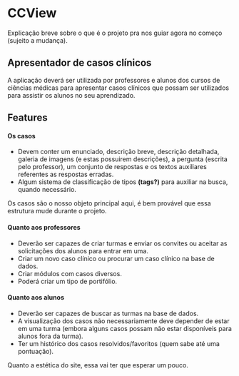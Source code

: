 # CCView

Explicação breve sobre o que é o projeto pra nos guiar agora no começo (sujeito a mudança).

## Apresentador de casos clínicos
A aplicação deverá ser utilizada por professores e alunos dos cursos de ciências médicas para apresentar casos clínicos que possam ser utilizados para assistir os alunos no seu aprendizado.

## Features
#### Os casos
- Devem conter um enunciado, descrição breve, descrição detalhada, galeria de imagens (e estas possuirem descrições), a pergunta (escrita pelo professor), um conjunto de respostas e os textos auxiliares referentes as respostas erradas.
- Algum sistema de classificação de tipos **(tags?)** para auxiliar na busca, quando necessário.

Os casos são o nosso objeto principal aqui, é bem provável que essa estrutura mude durante o projeto.

#### Quanto aos professores
 - Deverão ser capazes de criar turmas e enviar os convites ou aceitar as solicitações dos alunos para entrar em uma.
 - Criar um novo caso clínico ou procurar um caso clínico na base de dados.
 - Criar módulos com casos diversos.
- Poderá criar um tipo de portifólio.
#### Quanto aos alunos
- Deverão ser capazes de buscar as turmas na base de dados.
- A visualização dos casos não necessariamente deve depender de estar em uma turma (embora alguns casos possam não estar disponíveis para alunos fora da turma).
- Ter um histórico dos casos resolvidos/favoritos (quem sabe até uma pontuação).


Quanto a estética do site, essa vai ter que esperar um pouco.
